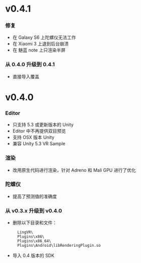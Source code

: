 # v0.4.1

### 修复

* 在 Galaxy S6 上陀螺仪无法工作
* 在 Xiaomi 3 上退到后台崩溃
* 在 魅蓝 note 上只渲染半屏

### 从 0.4.0 升级到 0.4.1

* 直接导入覆盖

# v0.4.0

### Editor

* 只支持 5.3 或更新版本的 Unity
* Editor 中不再提供双目预览
* 支持 OSX 版本 Unity
* 兼容 Unity 5.3 VR Sample

### 渲染

* 改用原生代码进行渲染，针对 Adreno 和 Mali GPU 进行了优化

### 陀螺仪

* 提高了预测值的准确度

### 从 v0.3.x 升级到 v0.4.0

* 删除以下目录和文件：

        LingVR\
        Plugins\x86\
        Plugins\x86_64\
        Plugins\Android\libRenderingPlugin.so
    
* 导入 0.4 版本的 SDK
    
        